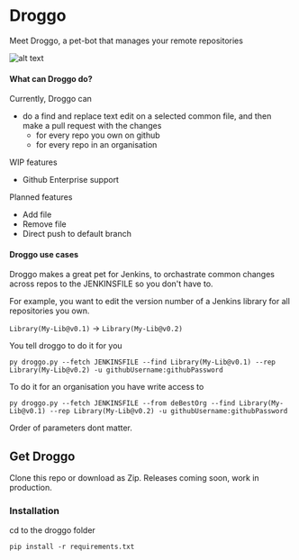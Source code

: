 # Droggo
Meet Droggo, a pet-bot that manages your remote repositories

![alt text](https://vignette.wikia.nocookie.net/howtotrainyourdragon/images/1/11/ToothlessHttyd2Remder.png/revision/latest?cb=20180407215412)

#### What can Droggo do?
Currently, Droggo can</br>

* do a find and replace text edit on a selected common file, and then make a pull request with the changes
  * for every repo you own on github
  * for every repo in an organisation
  
WIP features</br>
* Github Enterprise support

Planned features</br>
* Add file
* Remove file
* Direct push to default branch

#### Droggo use cases
Droggo makes a great pet for Jenkins, to orchastrate common changes across repos to the JENKINSFILE so you don't have to. 

For example, you want to edit the version number of a Jenkins library for all repositories you own.

`Library(My-Lib@v0.1)` &rarr; `Library(My-Lib@v0.2)`

You tell droggo to do it for you
```
py droggo.py --fetch JENKINSFILE --find Library(My-Lib@v0.1) --rep Library(My-Lib@v0.2) -u githubUsername:githubPassword
```

To do it for an organisation you have write access to
```
py droggo.py --fetch JENKINSFILE --from deBestOrg --find Library(My-Lib@v0.1) --rep Library(My-Lib@v0.2) -u githubUsername:githubPassword
```

Order of parameters dont matter.

## Get Droggo
Clone this repo or download as Zip. Releases coming soon, work in production.

### Installation
cd to the droggo folder
```
pip install -r requirements.txt
```
